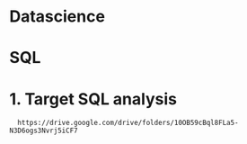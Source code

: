 # Datascience
# SQL 
# 1. Target SQL analysis
      https://drive.google.com/drive/folders/10OB59cBql8FLa5-N3D6ogs3Nvrj5iCF7
